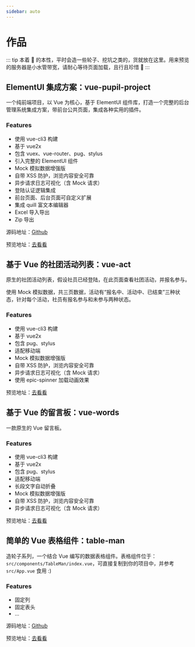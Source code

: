 ```yaml
---
sidebar: auto
---
```


# 作品

::: tip
本着 🐒 的本性，平时会造一些轮子、挖坑之类的，货就放在这里。用来预览的服务器是小水管带宽，请耐心等待页面加载，且行且珍惜 🥂
:::

## ElementUI 集成方案：vue-pupil-project

一个纯前端项目，以 Vue 为核心，基于 ElementUI 组件库，打造一个完整的后台管理系统集成方案，带前台公共页面，集成各种实用的插件。

### Features

- 使用 vue-cli3 构建
- 基于 vue2x
- 包含 vuex、vue-router、pug、stylus
- 引入完整的 ElementUI 组件
- Mock 模拟数据增强版
- 自带 XSS 防护，浏览内容安全可靠
- 异步请求日志可视化（含 Mock 请求）
- 登陆认证逻辑集成
- 前台页面、后台页面可自定义扩展
- 集成 quill 富文本编辑器
- Excel 导入导出
- Zip 导出

源码地址：[Github](https://github.com/Aysnine/vue-pupil-project.git)

预览地址：[去看看](http://ojbk.xin/vue-pupil-project/)

## 基于 Vue 的社团活动列表：vue-act

原生的社团活动列表，假设社员已经登陆，在此页面查看社团活动，并报名参与。

使用 Mock 模拟数据，共三页数据，活动有“报名中、活动中、已结束”三种状态，针对每个活动，社员有报名参与和未参与两种状态。

### Features

- 使用 vue-cli3 构建
- 基于 vue2x
- 包含 pug、stylus
- 适配移动端
- Mock 模拟数据增强版
- 自带 XSS 防护，浏览内容安全可靠
- 异步请求日志可视化（含 Mock 请求）
- 使用 epic-spinner 加载动画效果

预览地址：[去看看](http://ojbk.xin/vue-act/)

## 基于 Vue 的留言板：vue-words

一款原生的 Vue 留言板。

### Features

- 使用 vue-cli3 构建
- 基于 vue2x
- 包含 pug、stylus
- 适配移动端
- 长段文字自动折叠
- Mock 模拟数据增强版
- 自带 XSS 防护，浏览内容安全可靠
- 异步请求日志可视化（含 Mock 请求）

预览地址：[去看看](http://ojbk.xin/vue-words/)

## 简单的 Vue 表格组件：table-man

造轮子系列，一个结合 Vue 编写的数据表格组件。表格组件位于：`src/components/TableMan/index.vue`，可直接复制到你的项目中，并参考 `src/App.vue` 食用 :)

### Features

- 固定列
- 固定表头
- ...

源码地址：[Github](https://github.com/Aysnine/table-man.git)

预览地址：[去看看](http://ojbk.xin/table-man/)

